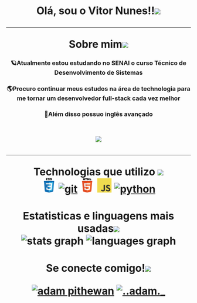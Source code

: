 <h1 align="center">Olá, sou o Vitor Nunes!!<img src = "https://img1.picmix.com/output/stamp/normal/7/3/4/8/1968437_c6c64.gif" width = 50px  </h1>

---
<div <h1 align="center">Sobre mim<img src = "https://i.pinimg.com/originals/0b/30/b5/0b30b558d728099473fb7dd00605a25b.gif" width = 50px </h1></div>
  
<h3 align="center"> 🪐Atualmente estou estudando no <strong>SENAI</strong> o curso <strong>Técnico de Desenvolvimento de Sistemas</strong> </h3>
<h3 align="center"> 🌎Procuro continuar meus estudos na área de technologia para me tornar um desenvolvedor full-stack cada vez melhor </h3>
<h3 align="center"> 🌌Além disso possuo inglês avançado</h3>
<h1 align="center"> <img src = "https://media.tenor.com/u56nhKZD24AAAAAj/catkiss-cat.gif" width = 150px </h1>

---
<div <h1 align="center"> Technologias que utilizo <img src = "https://www.pngmart.com/files/23/Bongo-Cat-PNG-Picture.gif" width = 70px>

<div <a href="https://www.w3schools.com/css/" target="_blank"><img src="https://raw.githubusercontent.com/devicons/devicon/master/icons/css3/css3-original-wordmark.svg" alt="css3" width="40" height="40" /></a> 
<a href="https://git-scm.com/" target="_blank"><img src="https://www.vectorlogo.zone/logos/git-scm/git-scm-icon.svg" alt="git" width="40" height="40" /></a>
<a href="https://www.w3.org/html/" target="_blank"><img src="https://raw.githubusercontent.com/devicons/devicon/master/icons/html5/html5-original-wordmark.svg" alt="html5" width="40" height="40" /></a> 
<a href="https://developer.mozilla.org/en-US/docs/Web/JavaScript" target="_blank"><img src="https://raw.githubusercontent.com/devicons/devicon/master/icons/javascript/javascript-original.svg" alt="javascript" width="40" height="40" /></a>  <a href="https://developer.mozilla.org/en-US/docs/Web/JavaScript" target="_blank"><img src="https://cdn.jsdelivr.net/gh/devicons/devicon@latest/icons/python/python-original.svg" alt="python" width="45" height="45" /> 
</a></h1></div>


<h1 align="center">Estatisticas e linguagens mais usadas<img src = "https://i.pinimg.com/originals/7c/3f/29/7c3f2916ed7f7d39803e4a2afaf0e642.gif" width = 45px>
  
<div align="center">
  <img src="https://github-readme-stats.vercel.app/api?username=nunezada08&hide_title=false&hide_rank=false&show_icons=true&include_all_commits=true&count_private=true&disable_animations=false&theme=dark&locale=pt-br&hide_border=false" height="150" alt="stats graph"  />
  <img src="https://github-readme-stats.vercel.app/api/top-langs?username=nunezada08&locale=pt-br&hide_title=false&layout=compact&card_width=320&langs_count=5&theme=dark&hide_border=false" height="150" alt="languages graph"  />
</div>


<h1 align="center">Se conecte comigo!<img src = "https://i.pinimg.com/originals/f2/8d/2b/f28d2b5382516ada1de40f80cdabd79d.gif" width = 60px>

<a href="https://www.linkedin.com/in/vitor-nunes-a52132216/" target="blank"><img src="https://raw.githubusercontent.com/rahuldkjain/github-profile-readme-generator/master/src/images/icons/Social/linked-in-alt.svg" alt="adam pithewan" height="30" width="40" /></a>
<a href="https://www.instagram.com/kgnunesz/?next=%2F" target="blank"><img src="https://raw.githubusercontent.com/rahuldkjain/github-profile-readme-generator/master/src/images/icons/Social/instagram.svg" alt="..adam._" height="30" width="40" /></a>
</h1>



